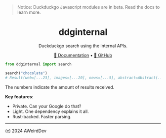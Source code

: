 > Notice: Duckduckgo Javascript modules are in beta. Read the docs to learn more.

<div align="center">

# ddginternal
Duckduckgo search using the internal APIs.

[📖 Documentation](https://aweirddev.github.io/ddginternal) • [🐙 GitHub](https://github.com/AWeirdDev/ddginternal)

</div>

```python
from ddginternal import search

search("chocolate")
# Result(web=[...23], images=[...20], news=[...5], abstract=Abstract(...))
```

The numbers indicate the amount of results received.

**Key features**:
- Private. Can your Google do that?
- Light. One dependency explains it all.
- Rust-backed. Faster parsing.

***

(c) 2024 AWeirdDev
